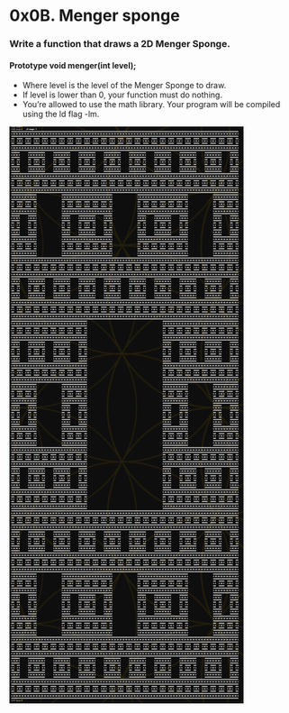 # 0x0B. Menger sponge

### Write a function that draws a 2D Menger Sponge.

#### Prototype void menger(int level);

- Where level is the level of the Menger Sponge to draw.
- If level is lower than 0, your function must do nothing.
- You’re allowed to use the math library. Your program will be compiled using the ld flag -lm.

![level-5-sponge.png](level-5-sponge.png "level 5 sponge")
